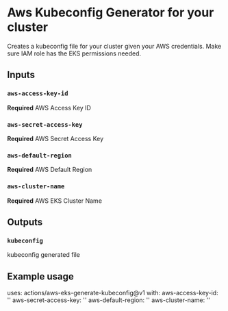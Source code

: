 # Aws Kubeconfig Generator for your cluster

Creates a kubeconfig file for your cluster given your AWS credentials. Make sure IAM role has the EKS permissions needed.

## Inputs

### `aws-access-key-id`

**Required** AWS Access Key ID 

### `aws-secret-access-key`

**Required** AWS Secret Access Key

### `aws-default-region`

**Required** AWS Default Region

### `aws-cluster-name`

**Required** AWS EKS Cluster Name

## Outputs

### `kubeconfig`

kubeconfig generated file

## Example usage

uses: actions/aws-eks-generate-kubeconfig@v1
with:
  aws-access-key-id: '<YOUR-aws-access-key-id>'
  aws-secret-access-key: '<YOUR-aws-secret-access-key>'
  aws-default-region: '<YOUR-aws-default-region>'
  aws-cluster-name: '<YOUR-aws-cluster-name>'